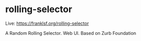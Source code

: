 rolling-selector
================

Live: https://franklsf.org/rolling-selector

A Random Rolling Selector. Web UI. Based on Zurb Foundation
